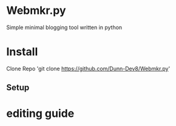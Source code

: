 # Webmkr.py
Simple minimal blogging tool written in python

# Install
Clone Repo
'git clone https://github.com/Dunn-Dev8/Webmkr.py'


## Setup

# editing guide

